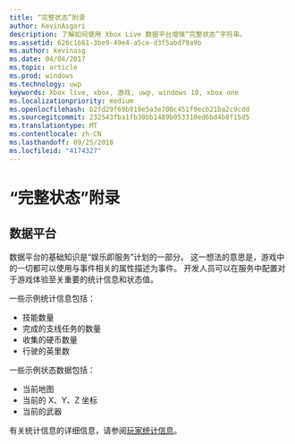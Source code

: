 ```yaml
---
title: “完整状态”附录
author: KevinAsgari
description: 了解如何使用 Xbox Live 数据平台增强“完整状态”字符串。
ms.assetid: 626c1661-3be9-49e4-a5ce-d3f5abd79a9b
ms.author: kevinasg
ms.date: 04/04/2017
ms.topic: article
ms.prod: windows
ms.technology: uwp
keywords: Xbox live, xbox, 游戏, uwp, windows 10, xbox one
ms.localizationpriority: medium
ms.openlocfilehash: b2fd29f69b919e5a3e700c451f9ecb21ba2c9cdd
ms.sourcegitcommit: 232543fba1fb30bb1489b053310ed6bd4b8f15d5
ms.translationtype: MT
ms.contentlocale: zh-CN
ms.lasthandoff: 09/25/2018
ms.locfileid: "4174327"
---
```

# <a name="rich-presence-appendix"></a>“完整状态”附录

## <a name="data-platform"></a>数据平台

数据平台的基础知识是“娱乐即服务”计划的一部分。 这一想法的意思是，游戏中的一切都可以使用与事件相关的属性描述为事件。 开发人员可以在服务中配置对于游戏体验至关重要的统计信息和状态值。

一些示例统计信息包括：

-   技能数量
-   完成的支线任务的数量
-   收集的硬币数量
-   行驶的英里数

一些示例状态数据包括：

-   当前地图
-   当前的 X、Y、Z 坐标
-   当前的武器

有关统计信息的详细信息，请参阅[玩家统计信息](../../leaderboards-and-stats-2017/player-stats.md)。

